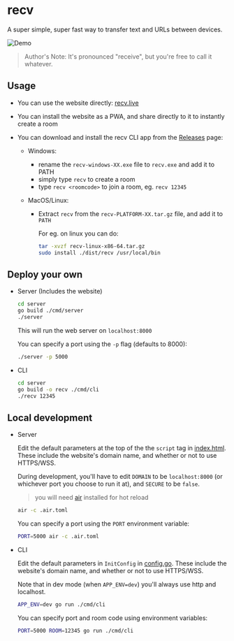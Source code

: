 # recv

A super simple, super fast way to transfer text and URLs between devices.

![Demo](https://user-images.githubusercontent.com/43412083/115220989-d5a32480-a126-11eb-8f2d-8fdc52f4ab41.gif)

> Author's Note: It's pronounced "receive", but you're free to call it whatever.

## Usage

- You can use the website directly: [recv.live](https://recv.live)
- You can install the website as a PWA, and share directly to it to instantly create a room
- You can download and install the recv CLI app from the [Releases](https://github.com/tusharsadhwani/recv/releases) page:

  - Windows:

    - rename the `recv-windows-XX.exe` file to `recv.exe` and add it to PATH
    - simply type `recv` to create a room
    - type `recv <roomcode>` to join a room, eg. `recv 12345`

  - MacOS/Linux:

    - Extract `recv` from the `recv-PLATFORM-XX.tar.gz` file, and add it to `PATH`

      For eg. on linux you can do:

      ```bash
      tar -xvzf recv-linux-x86-64.tar.gz
      sudo install ./dist/recv /usr/local/bin
      ```

## Deploy your own

- Server (Includes the website)

  ```bash
  cd server
  go build ./cmd/server
  ./server
  ```

  This will run the web server on `localhost:8000`

  You can specify a port using the `-p` flag (defaults to 8000):

  ```bash
  ./server -p 5000
  ```

- CLI

  ```bash
  cd server
  go build -o recv ./cmd/cli
  ./recv 12345
  ```

## Local development

- Server

  Edit the default parameters at the top of the the `script` tag in [index.html](./web/index.html).
  These include the website's domain name, and whether or not to use HTTPS/WSS.

  During development, you'll have to edit `DOMAIN` to be `localhost:8000` (or whichever port you choose to run it at), and `SECURE` to be `false`.

  > you will need [air](https://github.com/cosmtrek/air) installed for hot reload

  ```bash
  air -c .air.toml
  ```

  You can specify a port using the `PORT` environment variable:

  ```bash
  PORT=5000 air -c .air.toml
  ```

- CLI

  Edit the default parameters in `InitConfig` in [config.go](./server/cmd/cli/config.go).
  These include the website's domain name, and whether or not to use HTTPS/WSS.

  Note that in dev mode (when `APP_ENV=dev`) you'll always use http and localhost.

  ```bash
  APP_ENV=dev go run ./cmd/cli
  ```

  You can specify port and room code using environment variables:

  ```bash
  PORT=5000 ROOM=12345 go run ./cmd/cli
  ```
